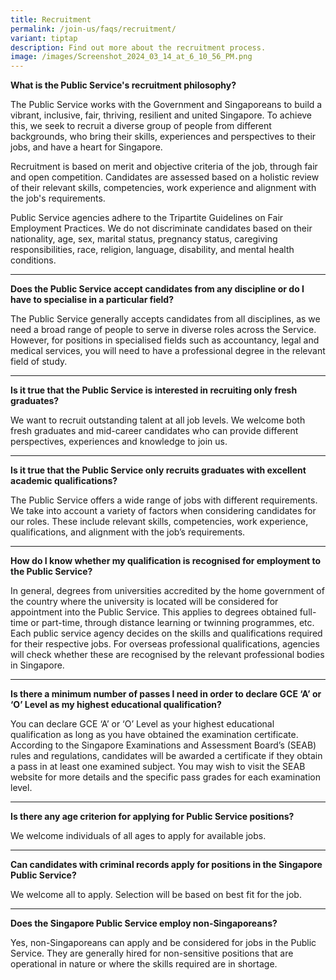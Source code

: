 ```yaml
---
title: Recruitment
permalink: /join-us/faqs/recruitment/
variant: tiptap
description: Find out more about the recruitment process.
image: /images/Screenshot_2024_03_14_at_6_10_56_PM.png
---
```

<p><strong>What is the Public Service's recruitment philosophy?</strong>
</p>
<p>The Public Service works with the Government and Singaporeans to build
a vibrant, inclusive, fair, thriving, resilient and united Singapore. To
achieve this, we seek to recruit a diverse group of people from different
backgrounds, who bring their skills, experiences and perspectives to their
jobs, and have a heart for Singapore.</p>
<p></p>
<p>Recruitment is based on merit and objective criteria of the job, through
fair and open competition. Candidates are assessed based on a holistic
review of their relevant skills, competencies, work experience and alignment
with the job's requirements.</p>
<p></p>
<p>Public Service agencies adhere to the Tripartite Guidelines on Fair Employment
Practices. We do not discriminate candidates based on their nationality,
age, sex, marital status, pregnancy status, caregiving responsibilities,
race, religion, language, disability, and mental health conditions.</p>
<hr>
<p><strong>Does the Public Service accept candidates from any discipline or do I have to specialise in a particular field?</strong>
</p>
<p>The Public Service generally accepts candidates from all disciplines,
as we need a broad range of people to serve in diverse roles across the
Service. However, for positions in specialised fields such as accountancy,
legal and medical services, you will need to have a professional degree
in the relevant field of study.</p>
<hr>
<p><strong>Is it true that the Public Service is interested in recruiting only fresh graduates?</strong>
</p>
<p>We want to recruit outstanding talent at all job levels. We welcome both
fresh graduates and mid-career candidates who can provide different perspectives,
experiences and knowledge to join us.</p>
<hr>
<p><strong>Is it true that the Public Service only recruits graduates with excellent academic qualifications?</strong>
</p>
<p>The Public Service offers a wide range of jobs with different requirements.
We take into account a variety of factors when considering candidates for
our roles. These include relevant skills, competencies, work experience,
qualifications, and alignment with the job’s requirements.</p>
<hr>
<p><strong>How do I know whether my qualification is recognised for employment to the Public Service?</strong>
</p>
<p>In general, degrees from universities accredited by the home government
of the country where the university is located will be considered for appointment
into the Public Service. This applies to degrees obtained full-time or
part-time, through distance learning or twinning programmes, etc. Each
public service agency decides on the skills and qualifications required
for their respective jobs. For overseas professional qualifications, agencies
will check whether these are recognised by the relevant professional bodies
in Singapore.</p>
<hr>
<p><strong>Is there a minimum number of passes I need in order to declare GCE ‘A’ or ‘O’ Level as my highest educational qualification?</strong>
</p>
<p>You can declare GCE ‘A’ or ‘O’ Level as your highest educational qualification
as long as you have obtained the examination certificate. According to
the Singapore Examinations and Assessment Board’s (SEAB) rules and regulations,
candidates will be awarded a certificate if they obtain a pass in at least
one examined subject. You may wish to visit the SEAB website for more details
and the specific pass grades for each examination level.</p>
<hr>
<p><strong>Is there any age criterion for applying for Public Service positions?</strong>
</p>
<p>We welcome individuals of all ages to apply for available jobs.</p>
<hr>
<p><strong>Can candidates with criminal records apply for positions in the Singapore Public Service?</strong>
</p>
<p>We welcome all to apply. Selection will be based on best fit for the job.</p>
<hr>
<p><strong>Does the Singapore Public Service employ non-Singaporeans?</strong>
</p>
<p>Yes, non-Singaporeans can apply and be considered for jobs in the Public
Service. They are generally hired for non-sensitive positions that are
operational in nature or where the skills required are in shortage.</p>